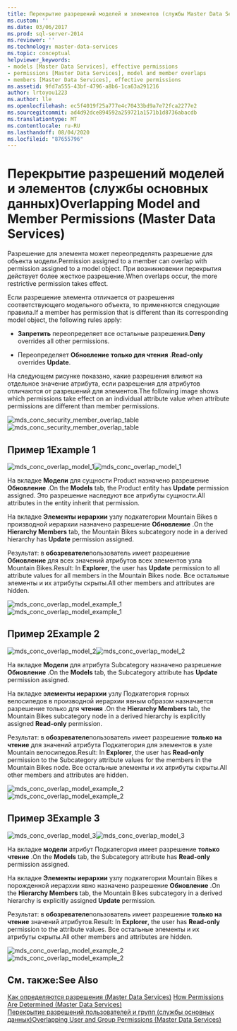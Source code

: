 ```yaml
---
title: Перекрытие разрешений моделей и элементов (службы Master Data Services) | Документы Майкрософт
ms.custom: ''
ms.date: 03/06/2017
ms.prod: sql-server-2014
ms.reviewer: ''
ms.technology: master-data-services
ms.topic: conceptual
helpviewer_keywords:
- models [Master Data Services], effective permissions
- permissions [Master Data Services], model and member overlaps
- members [Master Data Services], effective permissions
ms.assetid: 9fd7a555-43bf-4796-a8b6-1ca63a291216
author: lrtoyou1223
ms.author: lle
ms.openlocfilehash: ec5f4019f25a777e4c70433bd9a7e72fca2277e2
ms.sourcegitcommit: ad4d92dce894592a259721a1571b1d8736abacdb
ms.translationtype: MT
ms.contentlocale: ru-RU
ms.lasthandoff: 08/04/2020
ms.locfileid: "87655796"
---
```

# <a name="overlapping-model-and-member-permissions-master-data-services"></a><span data-ttu-id="648b1-102">Перекрытие разрешений моделей и элементов (службы основных данных)</span><span class="sxs-lookup"><span data-stu-id="648b1-102">Overlapping Model and Member Permissions (Master Data Services)</span></span>
  <span data-ttu-id="648b1-103">Разрешение для элемента может переопределять разрешение для объекта модели.</span><span class="sxs-lookup"><span data-stu-id="648b1-103">Permission assigned to a member can overlap with permission assigned to a model object.</span></span> <span data-ttu-id="648b1-104">При возникновении перекрытия действует более жесткое разрешение.</span><span class="sxs-lookup"><span data-stu-id="648b1-104">When overlaps occur, the more restrictive permission takes effect.</span></span>  
  
 <span data-ttu-id="648b1-105">Если разрешение элемента отличается от разрешения соответствующего модельного объекта, то применяются следующие правила.</span><span class="sxs-lookup"><span data-stu-id="648b1-105">If a member has permission that is different than its corresponding model object, the following rules apply:</span></span>  
  
-   <span data-ttu-id="648b1-106">**Запретить** переопределяет все остальные разрешения.</span><span class="sxs-lookup"><span data-stu-id="648b1-106">**Deny** overrides all other permissions.</span></span>  
  
-   <span data-ttu-id="648b1-107">Переопределяет **Обновление** **только для чтения** .</span><span class="sxs-lookup"><span data-stu-id="648b1-107">**Read-only** overrides **Update**.</span></span>  
  
 <span data-ttu-id="648b1-108">На следующем рисунке показано, какие разрешения влияют на отдельное значение атрибута, если разрешения для атрибутов отличаются от разрешений для элементов.</span><span class="sxs-lookup"><span data-stu-id="648b1-108">The following image shows which permissions take effect on an individual attribute value when attribute permissions are different than member permissions.</span></span>  
  
 <span data-ttu-id="648b1-109">![mds_conc_security_member_overlap_table](../../2014/master-data-services/media/mds-conc-security-member-overlap-table.gif "mds_conc_security_member_overlap_table")</span><span class="sxs-lookup"><span data-stu-id="648b1-109">![mds_conc_security_member_overlap_table](../../2014/master-data-services/media/mds-conc-security-member-overlap-table.gif "mds_conc_security_member_overlap_table")</span></span>  
  
## <a name="example-1"></a><span data-ttu-id="648b1-110">Пример 1</span><span class="sxs-lookup"><span data-stu-id="648b1-110">Example 1</span></span>  
 <span data-ttu-id="648b1-111">![mds_conc_overlap_model_1](../../2014/master-data-services/media/mds-conc-overlap-model-1.gif "mds_conc_overlap_model_1")</span><span class="sxs-lookup"><span data-stu-id="648b1-111">![mds_conc_overlap_model_1](../../2014/master-data-services/media/mds-conc-overlap-model-1.gif "mds_conc_overlap_model_1")</span></span>  
  
 <span data-ttu-id="648b1-112">На вкладке **Модели** для сущности Product назначено разрешение **Обновление** .</span><span class="sxs-lookup"><span data-stu-id="648b1-112">On the **Models** tab, the Product entity has **Update** permission assigned.</span></span> <span data-ttu-id="648b1-113">Это разрешение наследуют все атрибуты сущности.</span><span class="sxs-lookup"><span data-stu-id="648b1-113">All attributes in the entity inherit that permission.</span></span>  
  
 <span data-ttu-id="648b1-114">На вкладке **Элементы иерархии** узлу подкатегории Mountain Bikes в производной иерархии назначено разрешение **Обновление** .</span><span class="sxs-lookup"><span data-stu-id="648b1-114">On the **Hierarchy Members** tab, the Mountain Bikes subcategory node in a derived hierarchy has **Update** permission assigned.</span></span>  
  
 <span data-ttu-id="648b1-115">Результат: в **обозревателе**пользователь имеет разрешение **Обновление** для всех значений атрибутов всех элементов узла Mountain Bikes.</span><span class="sxs-lookup"><span data-stu-id="648b1-115">Result: In **Explorer**, the user has **Update** permission to all attribute values for all members in the Mountain Bikes node.</span></span> <span data-ttu-id="648b1-116">Все остальные элементы и их атрибуты скрыты.</span><span class="sxs-lookup"><span data-stu-id="648b1-116">All other members and attributes are hidden.</span></span>  
  
 <span data-ttu-id="648b1-117">![mds_conc_overlap_model_example_1](../../2014/master-data-services/media/mds-conc-overlap-model-example-1.gif "mds_conc_overlap_model_example_1")</span><span class="sxs-lookup"><span data-stu-id="648b1-117">![mds_conc_overlap_model_example_1](../../2014/master-data-services/media/mds-conc-overlap-model-example-1.gif "mds_conc_overlap_model_example_1")</span></span>  
  
## <a name="example-2"></a><span data-ttu-id="648b1-118">Пример 2</span><span class="sxs-lookup"><span data-stu-id="648b1-118">Example 2</span></span>  
 <span data-ttu-id="648b1-119">![mds_conc_overlap_model_2](../../2014/master-data-services/media/mds-conc-overlap-model-2.gif "mds_conc_overlap_model_2")</span><span class="sxs-lookup"><span data-stu-id="648b1-119">![mds_conc_overlap_model_2](../../2014/master-data-services/media/mds-conc-overlap-model-2.gif "mds_conc_overlap_model_2")</span></span>  
  
 <span data-ttu-id="648b1-120">На вкладке **Модели** для атрибута Subcategory назначено разрешение **Обновление** .</span><span class="sxs-lookup"><span data-stu-id="648b1-120">On the **Models** tab, the Subcategory attribute has **Update** permission assigned.</span></span>  
  
 <span data-ttu-id="648b1-121">На вкладке **элементы иерархии** узлу Подкатегория горных велосипедов в производной иерархии явным образом назначается разрешение только для **чтения** .</span><span class="sxs-lookup"><span data-stu-id="648b1-121">On the **Hierarchy Members** tab, the Mountain Bikes subcategory node in a derived hierarchy is explicitly assigned **Read-only** permission.</span></span>  
  
 <span data-ttu-id="648b1-122">Результат: в **обозревателе**пользователь имеет разрешение **только на чтение** для значений атрибута Подкатегория для элементов в узле Mountain велосипедов.</span><span class="sxs-lookup"><span data-stu-id="648b1-122">Result: In **Explorer**, the user has **Read-only** permission to the Subcategory attribute values for the members in the Mountain Bikes node.</span></span> <span data-ttu-id="648b1-123">Все остальные элементы и их атрибуты скрыты.</span><span class="sxs-lookup"><span data-stu-id="648b1-123">All other members and attributes are hidden.</span></span>  
  
 <span data-ttu-id="648b1-124">![mds_conc_overlap_model_example_2](../../2014/master-data-services/media/mds-conc-overlap-model-example-2.gif "mds_conc_overlap_model_example_2")</span><span class="sxs-lookup"><span data-stu-id="648b1-124">![mds_conc_overlap_model_example_2](../../2014/master-data-services/media/mds-conc-overlap-model-example-2.gif "mds_conc_overlap_model_example_2")</span></span>  
  
## <a name="example-3"></a><span data-ttu-id="648b1-125">Пример 3</span><span class="sxs-lookup"><span data-stu-id="648b1-125">Example 3</span></span>  
 <span data-ttu-id="648b1-126">![mds_conc_overlap_model_3](../../2014/master-data-services/media/mds-conc-overlap-model-3.gif "mds_conc_overlap_model_3")</span><span class="sxs-lookup"><span data-stu-id="648b1-126">![mds_conc_overlap_model_3](../../2014/master-data-services/media/mds-conc-overlap-model-3.gif "mds_conc_overlap_model_3")</span></span>  
  
 <span data-ttu-id="648b1-127">На вкладке **модели** атрибут Подкатегория имеет разрешение **только чтение** .</span><span class="sxs-lookup"><span data-stu-id="648b1-127">On the **Models** tab, the Subcategory attribute has **Read-only** permission assigned.</span></span>  
  
 <span data-ttu-id="648b1-128">На вкладке **Элементы иерархии** узлу подкатегории Mountain Bikes в порожденной иерархии явно назначено разрешение **Обновление** .</span><span class="sxs-lookup"><span data-stu-id="648b1-128">On the **Hierarchy Members** tab, the Mountain Bikes subcategory in a derived hierarchy is explicitly assigned **Update** permission.</span></span>  
  
 <span data-ttu-id="648b1-129">Результат: в **обозревателе**пользователь имеет разрешение **только на чтение** значений атрибутов.</span><span class="sxs-lookup"><span data-stu-id="648b1-129">Result: In **Explorer**, the user has **Read-only** permission to the attribute values.</span></span> <span data-ttu-id="648b1-130">Все остальные элементы и их атрибуты скрыты.</span><span class="sxs-lookup"><span data-stu-id="648b1-130">All other members and attributes are hidden.</span></span>  
  
 <span data-ttu-id="648b1-131">![mds_conc_overlap_model_example_2](../../2014/master-data-services/media/mds-conc-overlap-model-example-2.gif "mds_conc_overlap_model_example_2")</span><span class="sxs-lookup"><span data-stu-id="648b1-131">![mds_conc_overlap_model_example_2](../../2014/master-data-services/media/mds-conc-overlap-model-example-2.gif "mds_conc_overlap_model_example_2")</span></span>  
  
## <a name="see-also"></a><span data-ttu-id="648b1-132">См. также:</span><span class="sxs-lookup"><span data-stu-id="648b1-132">See Also</span></span>  
 <span data-ttu-id="648b1-133">[Как определяются разрешения &#40;Master Data Services&#41;](how-permissions-are-determined-master-data-services.md) </span><span class="sxs-lookup"><span data-stu-id="648b1-133">[How Permissions Are Determined &#40;Master Data Services&#41;](how-permissions-are-determined-master-data-services.md) </span></span>  
 [<span data-ttu-id="648b1-134">Перекрытие разрешений пользователей и групп (службы основных данных)</span><span class="sxs-lookup"><span data-stu-id="648b1-134">Overlapping User and Group Permissions &#40;Master Data Services&#41;</span></span>](../../2014/master-data-services/overlapping-user-and-group-permissions-master-data-services.md)  
  
  
